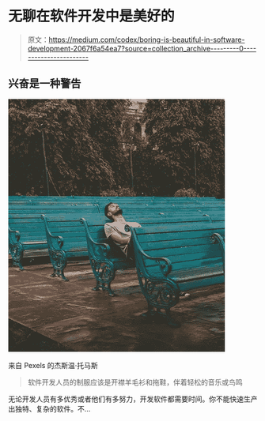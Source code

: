 # 无聊在软件开发中是美好的

> 原文：<https://medium.com/codex/boring-is-beautiful-in-software-development-2067f6a54ea7?source=collection_archive---------0----------------------->

## 兴奋是一种警告

![](img/06bf45892b650951d6143d8f898a9185.png)

来自 Pexels 的杰斯温·托马斯

> 软件开发人员的制服应该是开襟羊毛衫和拖鞋，伴着轻松的音乐或鸟鸣

无论开发人员有多优秀或者他们有多努力，开发软件都需要时间。你不能快速生产出独特、复杂的软件。不…